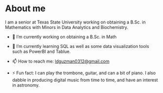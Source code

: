 # About me
I am a senior at Texas State University working on obtaining a B.Sc. in Mathematics with Minors in Data Analytics and Biochemistry. 

- 🔭 I’m currently working on obtaining a B.Sc. in Math
- 🌱 I’m currently learning SQL as well as some data visualization tools such as PowerBI and Tablue.

- 📫 How to reach me: ldguzman0312@gmail.com
- ⚡ Fun fact: I can play the trombone, guitar, and can a bit of piano. I also dabble in producing digital music from time
to time, and have an interest in astronomy.

